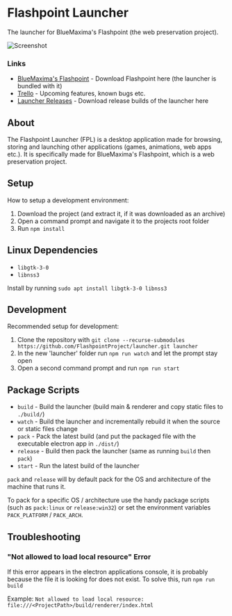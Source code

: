 # Flashpoint Launcher
The launcher for BlueMaxima's Flashpoint (the web preservation project).

![Screenshot](https://user-images.githubusercontent.com/10117720/55276674-a24e8c80-52f6-11e9-8b59-4fb396c36026.png)

### Links
* [BlueMaxima's Flashpoint](http://bluemaxima.org/flashpoint) - Download Flashpoint here (the launcher is bundled with it)
* [Trello](https://trello.com/b/Tu9E5GLk/launcher) - Upcoming features, known bugs etc.
* [Launcher Releases](https://github.com/FlashpointProject/launcher/releases) - Download release builds of the launcher here

## About
The Flashpoint Launcher (FPL) is a desktop application made for browsing, storing and launching other applications (games, animations, web apps etc.). It is specifically made for BlueMaxima's Flashpoint, which is a web preservation project.

## Setup
How to setup a development environment:
1. Download the project (and extract it, if it was downloaded as an archive)
2. Open a command prompt and navigate it to the projects root folder
3. Run ``npm install``

## Linux Dependencies
* `libgtk-3-0`
* `libnss3`

Install by running ``sudo apt install libgtk-3-0 libnss3``

## Development
Recommended setup for development:
1. Clone the repository with ``git clone --recurse-submodules https://github.com/FlashpointProject/launcher.git launcher``
2. In the new 'launcher' folder run ``npm run watch`` and let the prompt stay open
3. Open a second command prompt and run ``npm run start``

## Package Scripts
* ``build`` - Build the launcher (build main & renderer and copy static files to ``./build/``)
* ``watch`` - Build the launcher and incrementally rebuild it when the source or static files change
* ``pack`` - Pack the latest build (and put the packaged file with the executable electron app in ``./dist/``)
* ``release`` - Build then pack the launcher (same as running ``build`` then ``pack``)
* ``start`` - Run the latest build of the launcher

``pack`` and ``release`` will by default pack for the OS and architecture of the machine that runs it.

To pack for a specific OS / architecture use the handy package scripts (such as ``pack:linux`` or ``release:win32``) or set the environment variables ``PACK_PLATFORM`` / ``PACK_ARCH``.

## Troubleshooting

### "Not allowed to load local resource" Error
If this error appears in the electron applications console, it is probably because the file it is looking for does not exist. To solve this, run ``npm run build``

Example: ``Not allowed to load local resource: file:///<ProjectPath>/build/renderer/index.html``
